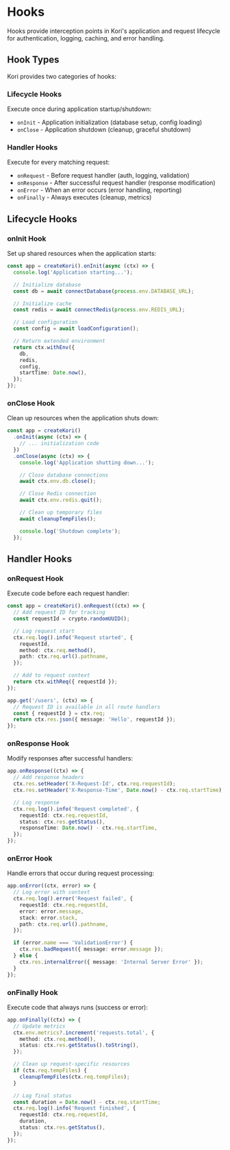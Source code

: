 # Hooks

Hooks provide interception points in Kori's application and request lifecycle for authentication, logging, caching, and error handling.

## Hook Types

Kori provides two categories of hooks:

### Lifecycle Hooks

Execute once during application startup/shutdown:

- `onInit` - Application initialization (database setup, config loading)
- `onClose` - Application shutdown (cleanup, graceful shutdown)

### Handler Hooks

Execute for every matching request:

- `onRequest` - Before request handler (auth, logging, validation)
- `onResponse` - After successful request handler (response modification)
- `onError` - When an error occurs (error handling, reporting)
- `onFinally` - Always executes (cleanup, metrics)

## Lifecycle Hooks

### onInit Hook

Set up shared resources when the application starts:

```typescript
const app = createKori().onInit(async (ctx) => {
  console.log('Application starting...');

  // Initialize database
  const db = await connectDatabase(process.env.DATABASE_URL);

  // Initialize cache
  const redis = await connectRedis(process.env.REDIS_URL);

  // Load configuration
  const config = await loadConfiguration();

  // Return extended environment
  return ctx.withEnv({
    db,
    redis,
    config,
    startTime: Date.now(),
  });
});
```

### onClose Hook

Clean up resources when the application shuts down:

```typescript
const app = createKori()
  .onInit(async (ctx) => {
    // ... initialization code
  })
  .onClose(async (ctx) => {
    console.log('Application shutting down...');

    // Close database connections
    await ctx.env.db.close();

    // Close Redis connection
    await ctx.env.redis.quit();

    // Clean up temporary files
    await cleanupTempFiles();

    console.log('Shutdown complete');
  });
```

## Handler Hooks

### onRequest Hook

Execute code before each request handler:

```typescript
const app = createKori().onRequest((ctx) => {
  // Add request ID for tracking
  const requestId = crypto.randomUUID();

  // Log request start
  ctx.req.log().info('Request started', {
    requestId,
    method: ctx.req.method(),
    path: ctx.req.url().pathname,
  });

  // Add to request context
  return ctx.withReq({ requestId });
});

app.get('/users', (ctx) => {
  // Request ID is available in all route handlers
  const { requestId } = ctx.req;
  return ctx.res.json({ message: 'Hello', requestId });
});
```

### onResponse Hook

Modify responses after successful handlers:

```typescript
app.onResponse((ctx) => {
  // Add response headers
  ctx.res.setHeader('X-Request-Id', ctx.req.requestId);
  ctx.res.setHeader('X-Response-Time', Date.now() - ctx.req.startTime);

  // Log response
  ctx.req.log().info('Request completed', {
    requestId: ctx.req.requestId,
    status: ctx.res.getStatus(),
    responseTime: Date.now() - ctx.req.startTime,
  });
});
```

### onError Hook

Handle errors that occur during request processing:

```typescript
app.onError((ctx, error) => {
  // Log error with context
  ctx.req.log().error('Request failed', {
    requestId: ctx.req.requestId,
    error: error.message,
    stack: error.stack,
    path: ctx.req.url().pathname,
  });

  if (error.name === 'ValidationError') {
    ctx.res.badRequest({ message: error.message });
  } else {
    ctx.res.internalError({ message: 'Internal Server Error' });
  }
});
```

### onFinally Hook

Execute code that always runs (success or error):

```typescript
app.onFinally((ctx) => {
  // Update metrics
  ctx.env.metrics?.increment('requests.total', {
    method: ctx.req.method(),
    status: ctx.res.getStatus().toString(),
  });

  // Clean up request-specific resources
  if (ctx.req.tempFiles) {
    cleanupTempFiles(ctx.req.tempFiles);
  }

  // Log final status
  const duration = Date.now() - ctx.req.startTime;
  ctx.req.log().info('Request finished', {
    requestId: ctx.req.requestId,
    duration,
    status: ctx.res.getStatus(),
  });
});
```
